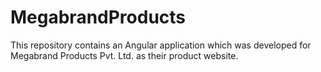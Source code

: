 # MegabrandProducts

This repository contains an Angular application which was developed for Megabrand Products Pvt. Ltd. as their product website.